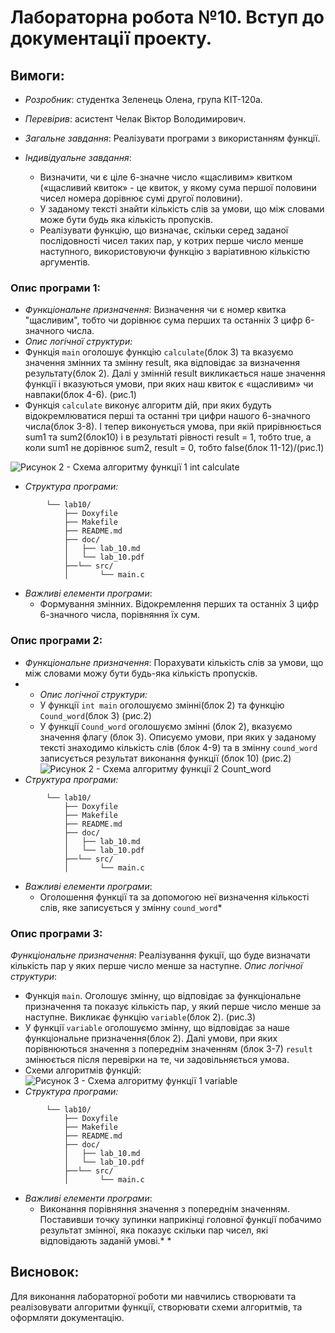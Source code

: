 # Лабораторна робота №10. Вступ до документації проекту.
## Вимоги: 
* *Розробник*: студентка Зеленець Олена, група КІТ-120а.

* *Перевірив*: асистент Челак Віктор Володимирович.

* *Загальне завдання*: Реалізувати програми з використанням функції.
* *Індивідуальне завдання*: 
  * Визначити, чи є ціле 6-значне число «щасливим» квитком («щасливий квиток» - це квиток, у якому сума першої половини чисел номера дорівнює сумі другої половини).
  * У заданому тексті знайти кількість слів за умови, що між словами може бути будь яка кількість пропусків.
  * Реалізувати функцію, що визначає, скільки серед заданої послідовності чисел таких пар, у котрих перше число менше наступного, використовуючи функцію з варіативною кількістю аргументів.

### Опис програми 1:
* *Функціональне призначення*: Визначення чи є номер квитка "щасливим", тобто чи дорівнює сума перших та останніх 3 цифр 6-значного числа.
*  *Опис логічної структури:*
  * Функція `main` оголошує функцію `calculate`(блок 3) та вказуємо значення змінних та змінну result, яка відповідає за визначення результату(блок 2). Далі у змінній result викликається наше значення функції і вказуються умови, при яких наш квиток є «щасливим» чи навпаки(блок 4-6). (рис.1) 
  * Функція `calculate` виконує алгоритм дій, при яких будуть відокремлюватися перші та останні три цифри нашого 6-значного числа(блок 3-8). І тепер виконується умова, при якій прирівнюється sum1 та sum2(блок10) і в результаті рівності result = 1, тобто true, а коли sum1 не дорівнює sum2, result = 0, тобто false(блок 11-12)/(рис.1)

![Рисунок 2 - Схема алгоритму функції 1  int calculate](assess/ex1.png)
* *Структура програми:*
```
        └── lab10/
            ├── Doxyfile
            ├── Makefile
            ├── README.md
            ├── doc/
            │   ├── lab_10.md
            │   └── lab_10.pdf
            ├──└── src/
            │       └── main.c
```
* *Важливі елементи програми*:
   * Формування змінних. Відокремлення перших та останніх 3 цифр 6-значного числа, порівняння їх сум.
### Опис програми 2:
* *Функціональне призначення*: Порахувати кількість слів за умови, що між словами можу бути будь-яка кількість пропусків.
* *  *Опис логічної структури:*
  * У функції `int main` оголошуємо змінні(блок 2) та функцію `Cound_word`(блок 3) (рис.2)
  * У функції `Cound_word` оголошуємо змінні (блок 2), вказуємо значення флагу (блок 3). Описуємо умови, при яких у заданому тексті знаходимо кількість слів (блок 4-9) та в змінну `сound_word` записується результат виконання функції (блок 10) (рис.2)
![Рисунок 2 - Схема алгоритму функції 2  Сount_word](assess/ex2.png)
* *Структура програми:*
```
        └── lab10/
            ├── Doxyfile
            ├── Makefile
            ├── README.md
            ├── doc/
            │   ├── lab_10.md
            │   └── lab_10.pdf
            ├──└── src/
            │       └── main.c
```
* *Важливі елементи програми*:
   * Оголошення функції та за допомогою неї визначення кількості слів, яке записується у змінну `сound_word`* 
### Опис програми 3:
*Функціональне призначення*: Реалізування фукції, що буде визначати кількість пар у яких перше число менше за наступне.
*Опис логічної структури*:
  *  Функція ``main``.  Оголошує змінну, що відповідає за функціональне призначення та показує кількість пар, у який перше число менше за наступне. Викликає функцію `variable`(блок 2). (рис.3)
  * У функції `variable` оголошуємо змінну, що відповідає за наше функціональне призначення(блок 2). Далі умови, при яких порівнюються значення з попереднім значенням (блок 3-7) `result` змінюється після перевірки на те, чи задовільняється умова.
  * Схеми алгоритмів функцій:
![Рисунок 3 - Схема алгоритму функції 1  variable](assess/ex3.png)
* *Структура програми:*
```
        └── lab10/
            ├── Doxyfile
            ├── Makefile
            ├── README.md
            ├── doc/
            │   ├── lab_10.md
            │   └── lab_10.pdf
            ├──└── src/
            │       └── main.c
```
* *Важливі елементи програми*:
   * Виконання порівняння значення з попереднім значенням. Поставивши точку зупинки наприкінці головної функції побачимо результат змінної, яка показує скільки пар чисел, які відповідають заданій умові.* * 
## Висновок:
Для виконання лабораторної роботи ми навчились створювати та реалізовувати алгоритми функції, створювати схеми алгоритмів, та оформляти документацію.


